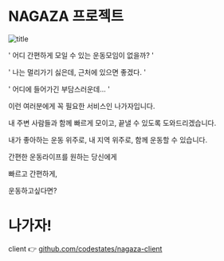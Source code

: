 # NAGAZA 프로젝트

![title](https://user-images.githubusercontent.com/74225210/121467685-7e1d8880-c9f4-11eb-8c22-dce4d97c56a5.png)

' 어디 간편하게 모일 수 있는 운동모임이 없을까? '



' 나는 멀리가기 싫은데, 근처에 있으면 좋겠다. '



' 어디에 들어가긴 부담스러운데... '



이런 여러분에게 꼭 필요한 서비스인 나가자입니다.



내 주변 사람들과 함께 빠르게 모이고, 끝낼 수 있도록 도와드리겠습니다.



내가 좋아하는 운동 위주로, 내 지역 위주로, 함께 운동할 수 있습니다.



간편한 운동라이프를 원하는 당신에게



빠르고 간편하게,



운동하고싶다면?



# 나가자!

client 👉 [github.com/codestates/nagaza-client](github.com/codestates/nagaza-client)

